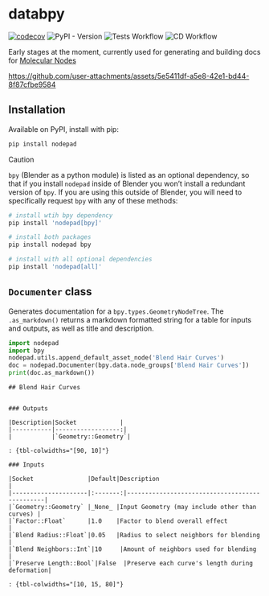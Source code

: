 # databpy


[![codecov](https://codecov.io/gh/BradyAJohnston/nodepad/graph/badge.svg?token=KFuu67hzAz)](https://codecov.io/gh/BradyAJohnston/nodepad)
![PyPI - Version](https://img.shields.io/pypi/v/nodepad.png) ![Tests
Workflow](https://github.com/bradyajohnston/nodepad/actions/workflows/tests.yml/badge.svg)
![CD
Workflow](https://github.com/bradyajohnston/nodepad/actions/workflows/ci-cd.yml/badge.svg)

Early stages at the moment, currently used for generating and building
docs for [Molecular
Nodes](https://bradyajohnston.github.io/MolecularNodes)

https://github.com/user-attachments/assets/5e5411df-a5e8-42e1-bd44-8f87cfbe9584

## Installation

Available on PyPI, install with pip:

``` bash
pip install nodepad
```

> [!CAUTION]
>
> `bpy` (Blender as a python module) is listed as an optional
> dependency, so that if you install `nodepad` inside of Blender you
> won’t install a redundant version of `bpy`. If you are using this
> outside of Blender, you will need to specifically request `bpy` with
> any of these methods:
>
> ``` bash
> # install wtih bpy dependency
> pip install 'nodepad[bpy]'
>
> # install both packages
> pip install nodepad bpy
>
> # install with all optional dependencies
> pip install 'nodepad[all]'
> ```

## `Documenter` class

Generates documentation for a `bpy.types.GeometryNodeTree`. The
`.as_markdown()` returns a markdown formatted string for a table for
inputs and outputs, as well as title and description.

``` python
import nodepad
import bpy
nodepad.utils.append_default_asset_node('Blend Hair Curves')
doc = nodepad.Documenter(bpy.data.node_groups['Blend Hair Curves'])
print(doc.as_markdown())
```


    ## Blend Hair Curves


    ### Outputs

    |Description|Socket            |
    |-----------|------------------:|
    |           |`Geometry::Geometry`|

    : {tbl-colwidths="[90, 10]"}

    ### Inputs

    |Socket               |Default|Description                                    |
    |---------------------|:-------:|-----------------------------------------------|
    |`Geometry::Geometry` |_None_ |Input Geometry (may include other than curves) |
    |`Factor::Float`      |1.0    |Factor to blend overall effect                 |
    |`Blend Radius::Float`|0.05   |Radius to select neighbors for blending        |
    |`Blend Neighbors::Int`|10     |Amount of neighbors used for blending          |
    |`Preserve Length::Bool`|False  |Preserve each curve's length during deformation|

    : {tbl-colwidths="[10, 15, 80]"}

